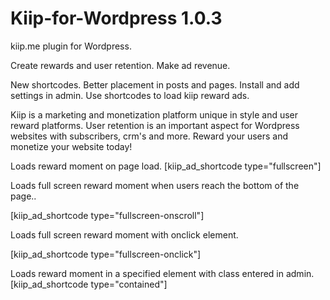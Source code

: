 # Kiip-for-Wordpress 1.0.3


kiip.me plugin for Wordpress. 

Create rewards and user retention. 
Make ad revenue.
 

New shortcodes. 
Better placement in posts and pages. 
Install and add settings in admin. 
Use shortcodes to load kiip reward ads. 


Kiip is a marketing and monetization platform unique in style and user reward
platforms. User retention is an important aspect for Wordpress websites with subscribers, crm's and more. Reward your users and monetize your website today!




Loads reward moment on page load.
[kiip_ad_shortcode type="fullscreen"]


Loads full screen reward moment when users reach the bottom of the page..

[kiip_ad_shortcode type="fullscreen-onscroll"]

Loads full screen reward moment with onclick element.

[kiip_ad_shortcode type="fullscreen-onclick"]



Loads reward moment in a specified element with class entered in admin.
[kiip_ad_shortcode type="contained"]



